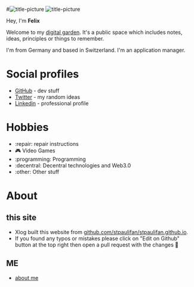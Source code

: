 #![title-picture](/public/title_picutre.jpg)
![title-picture](https://media.licdn.com/dms/image/v2/D4D16AQHQlN84A-VrDg/profile-displaybackgroundimage-shrink_200_800/profile-displaybackgroundimage-shrink_200_800/0/1733409201313?e=2147483647&v=beta&t=utj6OCLt7hKtYpoGl4zeNzis1k5OgFD0_ZdV08dmoFI)


Hey, I'm **Felix** 

Welcome to my [digital garden](https://github.com/MaggieAppleton/digital-gardeners). 
It's a public space which includes notes, ideas, principles or things to remember.


I'm from Germany and based in Switzerland. I'm an application manager.

# Social profiles

* [GitHub](https://www.github.com/stpaulifan) - dev stuff
* [Twitter](https://www.twitter.com/stpaulifan1) - my random ideas 
* [Linkedin](https://www.linkedin.com/in/felix-nitz) - professional profile 

# Hobbies

* :repair: repair instructions 
* :video_game:  Video Games
* :programming: Programming
* :decentral: Decentral technologies and Web3.0
* :other: Other stuff 


# About

## this site

* Xlog built this website from [github.com/stpaulifan/stpaulifan.github.io](https://github.com/stpaulifan/stpaulifan.github.io).
* If you found any typos or mistakes please click on "Edit on Github" button at the top right then open a pull request with the changes :pray: 

## ME
* [about me](about.md)
